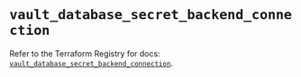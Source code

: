 # `vault_database_secret_backend_connection`

Refer to the Terraform Registry for docs: [`vault_database_secret_backend_connection`](https://registry.terraform.io/providers/hashicorp/vault/4.2.0/docs/resources/database_secret_backend_connection).
